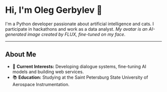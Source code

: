 # Hi, I'm Oleg Gerbylev 👋  

I'm a Python developer passionate about artificial intelligence and cats. I participate in hackathons and work as a data analyst. *My avatar is an AI-generated image created by FLUX, fine-tuned on my face*.

---

## About Me  

- 🔭 **Current Interests:** Developing dialogue systems, fine-tuning AI models and building web services.  
- 📚 **Education:** Studying at the Saint Petersburg State University of Aerospace Instrumentation.  
